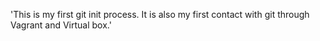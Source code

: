 'This is my first git init process. It is also my first contact with git through Vagrant and Virtual box.'
